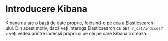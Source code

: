 # Introducere Kibana

Kibana nu are o bază de date proprie, folosind-o pe cea a Elasticsearch-ului. Din acest motiv, dacă veți interoga Elasticsearch cu `GET /_cat/indices?v` veți vedea printre indecșii proprii și pe cei pe care Kibana îi crează.
